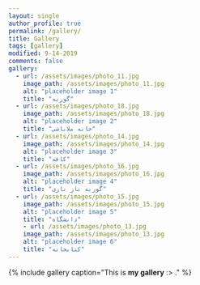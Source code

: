 ```yaml
---
layout: single
author_profile: true
permalink: /gallery/
title: Gallery
tags: [gallery]
modified: 9-14-2019
comments: false
gallery:
  - url: /assets/images/photo_11.jpg
    image_path: /assets/images/photo_11.jpg
    alt: "placeholder image 1"
    title: "گوربه"
  - url: /assets/images/photo_18.jpg
    image_path: /assets/images/photo_18.jpg
    alt: "placeholder image 2"
    title: "خانه ملاباشی"
  - url: /assets/images/photo_14.jpg
    image_path: /assets/images/photo_14.jpg
    alt: "placeholder image 3"
    title: "کافه"  
  - url: /assets/images/photo_16.jpg
    image_path: /assets/images/photo_16.jpg
    alt: "placeholder image 4"
    title: "گوربه ناز نازی"
  - url: /assets/images/photo_15.jpg
    image_path: /assets/images/photo_15.jpg
    alt: "placeholder image 5"
    title: "دانشگاه"  
    - url: /assets/images/photo_13.jpg
    image_path: /assets/images/photo_13.jpg
    alt: "placeholder image 6"
    title: "کتابخانه"  
---
```


{% include gallery caption="This is **my gallery** :> ." %}

